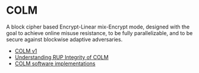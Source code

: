 # COLM

A block cipher based Encrypt-Linear mix-Encrypt mode,
designed with the goal to achieve online misuse resistance,
to be fully parallelizable,
and to be secure against blockwise adaptive adversaries.

* [COLM v1](https://competitions.cr.yp.to/round3/colmv1.pdf)
* [Understanding RUP Integrity of COLM](https://eprint.iacr.org/2017/431.pdf)
* [COLM software implementations](https://groups.google.com/forum/#!topic/crypto-competitions/Lc0QPv_6I98)
